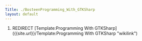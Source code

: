 ```yaml
---
Title: ./BosteenProgramming_With_GTKSharp
layout: default
---
```


1.  REDIRECT [Template:Programming With
    GTKSharp]({{site.url}}/Template:Programming With GTKSharp "wikilink")
